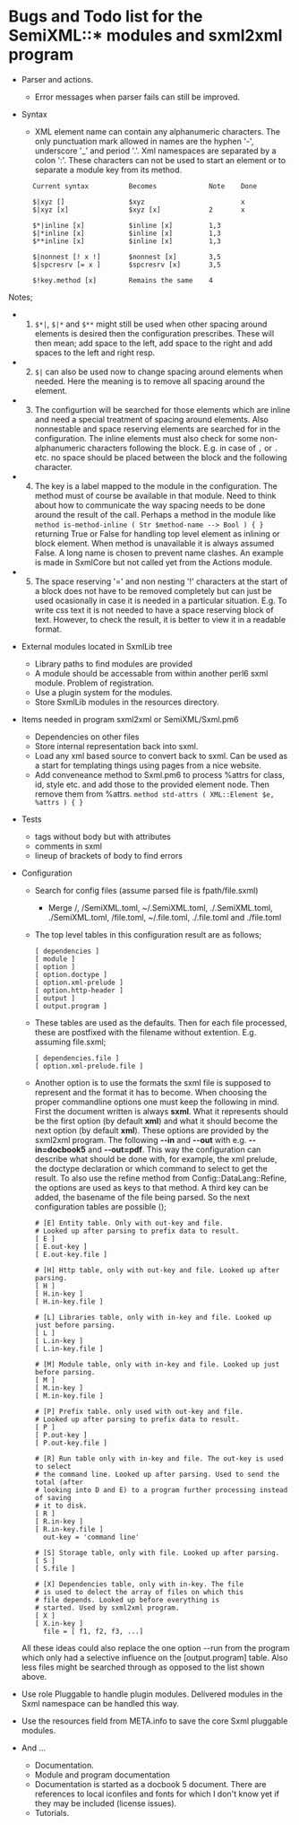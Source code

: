 # Bugs and Todo list for the SemiXML::* modules and sxml2xml program

* Parser and actions.
  * Error messages when parser fails can still be improved.

* Syntax
  * XML element name can contain any alphanumeric characters. The only punctuation mark allowed in names are the hyphen '-', underscore '\_' and period '.'. Xml namespaces are separated by a colon ':'. These characters can not be used to start an element or to separate a module key from its method.

```
      Current syntax          Becomes             Note    Done

      $|xyz []                $xyz                        x
      $|xyz [x]               $xyz [x]            2       x

      $*|inline [x]           $inline [x]         1,3
      $|*inline [x]           $inline [x]         1,3
      $**inline [x]           $inline [x]         1,3

      $|nonnest [! x !]       $nonnest [x]        3,5
      $|spcresrv [= x ]       $spcresrv [x]       3,5

      $!key.method [x]        Remains the same    4

```
  Notes;
  * 1) `$*|`, `$|*` and `$**` might still be used when other spacing around elements is desired then the configuration prescribes. These will then mean; add space to the left, add space to the right and add spaces to the left and right resp.
  * 2) `$|` can also be used now to change spacing around elements when needed. Here the meaning is to remove all spacing around the element.
  * 3) The configurtion will be searched for those elements which are inline and need a special treatment of spacing around elements. Also nonnestable and space reserving elements are searched for in the configuration. The inline elements must also check for some non-alphanumeric characters following the block. E.g. in case of `,` or `.` etc. no space should be placed between the block and the following character.
  * 4) The key is a label mapped to the module in the configuration. The method must of course be available in that module. Need to think about how to communicate the way spacing needs to be done around the result of the call. Perhaps a method in the module like `method is-method-inline ( Str $method-name --> Bool ) { }` returning True or False for handling top level element as inlining or block element. When method is unavailable it is always assumed False. A long name is chosen to prevent name clashes. An example is made in SxmlCore but not called yet from the Actions module.
  * 5) The space reserving '=' and non nesting '!' characters at the start of a block does not have to be removed completely but can just be used ocasionally in case it is needed in a particular situation. E.g. To write css text it is not needed to have a space reserving block of text. However, to check the result, it is better to view it in a readable format.

* External modules located in SxmlLib tree
  * Library paths to find modules are provided
  * A module should be accessable from within another perl6 sxml module. Problem of registration.
  * Use a plugin system for the modules.
  * Store SxmlLib modules in the resources directory.

* Items needed in program sxml2xml or SemiXML/Sxml.pm6
  * Dependencies on other files
  * Store internal representation back into sxml.
  * Load any xml based source to convert back to sxml. Can be used as a start for templating things using pages from a nice website.
  * Add conveneance method to Sxml.pm6 to process %attrs for class, id, style etc. and add those to the provided element node. Then remove them from %attrs. `method std-attrs ( XML::Element $e, %attrs ) { }`

* Tests
  * tags without body but with attributes
  * comments in sxml
  * lineup of brackets of body to find errors

* Configuration
  * Search for config files (assume parsed file is fpath/file.sxml)
    * Merge <resource-location>/<sha-encoded SemiXML.toml>,  <fpath>/SemiXML.toml, ~/.SemiXML.toml, ./.SemiXML.toml, ./SemiXML.toml, <fpath>/file.toml, ~/.file.toml, ./.file.toml and ./file.toml

  * The top level tables in this configuration result are as follows;

    ```
    [ dependencies ]
    [ module ]
    [ option ]
    [ option.doctype ]
    [ option.xml-prelude ]
    [ option.http-header ]
    [ output ]
    [ output.program ]

    ```
  * These tables are used as the defaults. Then for each file processed, these are postfixed with the filename without extention. E.g. assuming file.sxml;

    ```
    [ dependencies.file ]
    [ option.xml-prelude.file ]
    ```

  * Another option is to use the formats the sxml file is supposed to represent and the format it has to become. When choosing the proper commandline options one must keep the following in mind. First the document written is always **sxml**. What it represents should be the first option (by default **xml**) and what it should become the next option (by default **xml**). These options are provided by the sxml2xml program. The following **--in** and  **--out** with e.g. **--in=docbook5** and  **--out=pdf**. This way the configuration can describe what should be done with, for example, the xml prelude, the doctype declaration or which command to select to get the result. To also use the refine method from Config::DataLang::Refine, the options are used as keys to that method. A third key can be added, the basename of the file being parsed. So the next configuration tables are possible ();

    ```
    # [E] Entity table. Only with out-key and file.
    # Looked up after parsing to prefix data to result.
    [ E ]
    [ E.out-key ]
    [ E.out-key.file ]

    # [H] Http table, only with out-key and file. Looked up after parsing.
    [ H ]
    [ H.in-key ]
    [ H.in-key.file ]

    # [L] Libraries table, only with in-key and file. Looked up just before parsing.
    [ L ]
    [ L.in-key ]
    [ L.in-key.file ]

    # [M] Module table, only with in-key and file. Looked up just before parsing.
    [ M ]
    [ M.in-key ]
    [ M.in-key.file ]

    # [P] Prefix table. only used with out-key and file.
    # Looked up after parsing to prefix data to result.
    [ P ]
    [ P.out-key ]
    [ P.out-key.file ]

    # [R] Run table only with in-key and file. The out-key is used to select
    # the command line. Looked up after parsing. Used to send the total (after
    # looking into D and E) to a program further processing instead of saving
    # it to disk.
    [ R ]
    [ R.in-key ]
    [ R.in-key.file ]
      out-key = 'command line'

    # [S] Storage table, only with file. Looked up after parsing.
    [ S ]
    [ S.file ]

    # [X] Dependencies table, only with in-key. The file
    # is used to delect the array of files on which this
    # file depends. Looked up before everything is
    # started. Used by sxml2xml program.
    [ X ]
    [ X.in-key ]
      file = [ f1, f2, f3, ...]

    ```
  All these ideas could also replace the one option --run from the program which only had a selective influence on the [output.program] table. Also less files might be searched through as opposed to the list shown above.

* Use role Pluggable to handle plugin modules. Delivered modules in the Sxml namespace can be handled this way.
* Use the resources field from META.info to save the core Sxml pluggable modules.

* And ...
  * Documentation.
  * Module and program documentation
  * Documentation is started as a docbook 5 document. There are references to local iconfiles and fonts for which I don't know yet if they may be included (license issues).
  * Tutorials.
